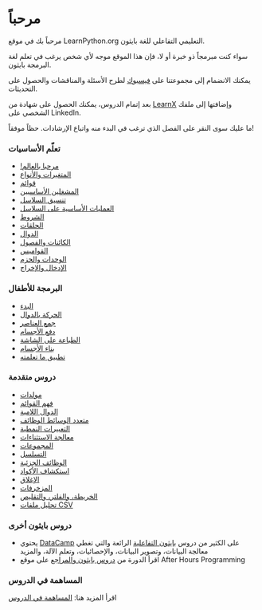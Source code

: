 # مرحباً

مرحباً بك في موقع LearnPython.org التعليمي التفاعلي للغة بايثون.

سواء كنت مبرمجاً ذو خبرة أو لا، فإن هذا الموقع موجه لأي شخص يرغب في تعلم لغة البرمجة بايثون.<br>

يمكنك الانضمام إلى مجموعتنا على <a href="http://www.facebook.com/groups/180708015327157/">فيسبوك</a> لطرح الأسئلة والمناقشات والحصول على التحديثات.

بعد إتمام الدروس، يمكنك الحصول على شهادة من [LearnX](https://www.learnx.org) وإضافتها إلى ملفك الشخصي على LinkedIn.

ما عليك سوى النقر على الفصل الذي ترغب في البدء منه واتباع الإرشادات. حظاً موفقاً!<br>

### تعلّم الأساسيات

- [!مرحبا بالعالم](Hello%2C%20World%21)
- [المتغيرات والأنواع](Variables%20and%20Types)
- [قوائم](Lists)
- [المشغلين الأساسيين](Basic%20Operators)
- [تنسيق السلاسل](String%20Formatting)
- [العمليات الأساسية على السلاسل](Basic%20String%20Operations)
- [الشروط](Conditions)
- [الحلقات](Loops)
- [الدوال](Functions)
- [الكائنات والفصول](Classes%20and%20Objects)
- [القواميس](Dictionaries)
- [الوحدات والحزم](Modules%20and%20Packages)
- [الإدخال والإخراج](Input%20and%20Output)

### البرمجة للأطفال

- [البدء](https://codingforkids.io/play/python/intro-level1)
- [الحركة بالدوال](https://codingforkids.io/play/python/intro-level2)
- [جمع العناصر](https://codingforkids.io/play/python/intro-level3)
- [دفع الأجسام](https://codingforkids.io/play/python/intro-level4)
- [الطباعة على الشاشة](https://codingforkids.io/play/python/intro-level5)
- [بناء الأجسام](https://codingforkids.io/play/python/intro-level6)
- [تطبيق ما تعلمته](https://codingforkids.io/play/python/intro-level7)

### دروس متقدمة

- [مولدات](Generators)
- [فهم القوائم](List%20Comprehensions)
- [الدوال اللامية](Lambda%20functions)
- [متعدد الوسائط الوظائف](Multiple%20Function%20Arguments)
- [التعبيرات النمطية](Regular%20Expressions)
- [معالجة الاستثناءات](Exception%20Handling)
- [المجموعات](Sets)
- [التسلسل](Serialization)
- [الوظائف الجزئية](Partial%20functions)
- [استكشاف الأكواد](Code%20Introspection)
- [الإغلاق](Closures)
- [المزخرفات](Decorators)
- [الخريطة، والفلتر، والتقليص](Map%2C%20Filter%2C%20Reduce)
- [تحليل ملفات CSV](Parsing%20CSV%20Files)

### دروس بايثون أخرى

- يحتوي [DataCamp](https://datacamp.pxf.io/c/67577/1012793/13294?sharedId=learnpython.org) على الكثير من دروس [بايثون التفاعلية](https://datacamp.pxf.io/c/67577/1012793/13294?sharedId=learnpython.org) الرائعة والتي تغطي معالجة البيانات، وتصوير البيانات، والإحصائيات، وتعلم الآلة، والمزيد
- اقرأ الدورة من [دروس بايثون والمراجع](http://www.afterhoursprogramming.com/index.php?article=181) على موقع After Hours Programming

### المساهمة في الدروس

اقرأ المزيد هنا: [المساهمة في الدروس](Contributing%20Tutorials)